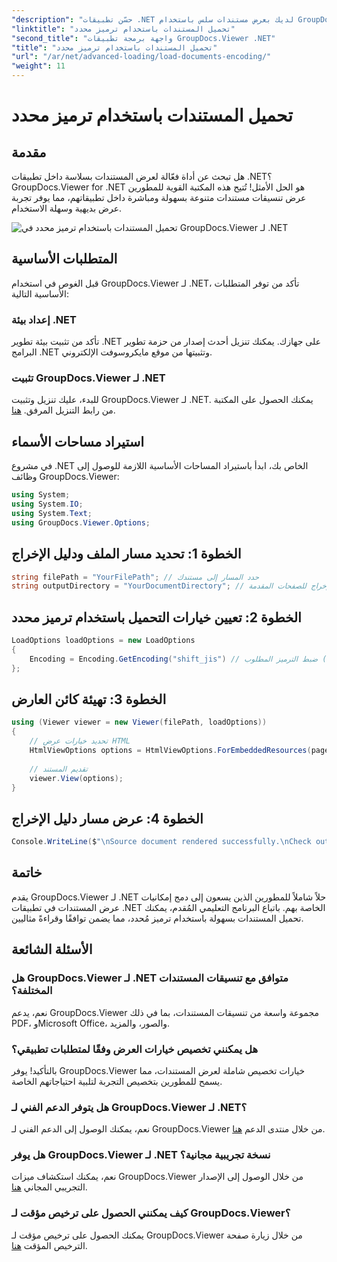 ```yaml
---
"description": "حسّن تطبيقات .NET لديك بعرض مستندات سلس باستخدام GroupDocs.Viewer لـ .NET. حمّل المستندات بسهولة باستخدام ترميز محدد، وخصّص تجربة العرض."
"linktitle": "تحميل المستندات باستخدام ترميز محدد"
"second_title": "واجهة برمجة تطبيقات GroupDocs.Viewer .NET"
"title": "تحميل المستندات باستخدام ترميز محدد"
"url": "/ar/net/advanced-loading/load-documents-encoding/"
"weight": 11
---
```


# تحميل المستندات باستخدام ترميز محدد

## مقدمة
هل تبحث عن أداة فعّالة لعرض المستندات بسلاسة داخل تطبيقات .NET؟ GroupDocs.Viewer for .NET هو الحل الأمثل! تُتيح هذه المكتبة القوية للمطورين عرض تنسيقات مستندات متنوعة بسهولة ومباشرة داخل تطبيقاتهم، مما يوفر تجربة عرض بديهية وسهلة الاستخدام.

![تحميل المستندات باستخدام ترميز محدد في GroupDocs.Viewer لـ .NET](/viewer/advanced-loading/load-documents-specific-encoding-img.png)

## المتطلبات الأساسية
قبل الغوص في استخدام GroupDocs.Viewer لـ .NET، تأكد من توفر المتطلبات الأساسية التالية:
### إعداد بيئة .NET
تأكد من تثبيت بيئة تطوير .NET على جهازك. يمكنك تنزيل أحدث إصدار من حزمة تطوير البرامج .NET وتثبيتها من موقع مايكروسوفت الإلكتروني.
### تثبيت GroupDocs.Viewer لـ .NET
للبدء، عليك تنزيل وتثبيت GroupDocs.Viewer لـ .NET. يمكنك الحصول على المكتبة من رابط التنزيل المرفق. [هنا](https://releases.groupdocs.com/viewer/net/).

## استيراد مساحات الأسماء
في مشروع .NET الخاص بك، ابدأ باستيراد المساحات الأساسية اللازمة للوصول إلى وظائف GroupDocs.Viewer:
```csharp
using System;
using System.IO;
using System.Text;
using GroupDocs.Viewer.Options;
```

## الخطوة 1: تحديد مسار الملف ودليل الإخراج
```csharp
string filePath = "YourFilePath"; // حدد المسار إلى مستندك
string outputDirectory = "YourDocumentDirectory"; // تحديد دليل الإخراج للصفحات المقدمة
```
## الخطوة 2: تعيين خيارات التحميل باستخدام ترميز محدد
```csharp
LoadOptions loadOptions = new LoadOptions
{
    Encoding = Encoding.GetEncoding("shift_jis") // ضبط الترميز المطلوب (على سبيل المثال، shift_jis)
};
```
## الخطوة 3: تهيئة كائن العارض
```csharp
using (Viewer viewer = new Viewer(filePath, loadOptions))
{
    // تحديد خيارات عرض HTML
    HtmlViewOptions options = HtmlViewOptions.ForEmbeddedResources(pageFilePathFormat);
    
    // تقديم المستند
    viewer.View(options);
}
```
## الخطوة 4: عرض مسار دليل الإخراج
```csharp
Console.WriteLine($"\nSource document rendered successfully.\nCheck output in {outputDirectory}.");
```

## خاتمة
يقدم GroupDocs.Viewer لـ .NET حلاً شاملاً للمطورين الذين يسعون إلى دمج إمكانيات عرض المستندات في تطبيقات .NET الخاصة بهم. باتباع البرنامج التعليمي المُقدم، يمكنك تحميل المستندات بسهولة باستخدام ترميز مُحدد، مما يضمن توافقًا وقراءةً مثاليين.
## الأسئلة الشائعة
### هل GroupDocs.Viewer لـ .NET متوافق مع تنسيقات المستندات المختلفة؟
نعم، يدعم GroupDocs.Viewer مجموعة واسعة من تنسيقات المستندات، بما في ذلك PDF، وMicrosoft Office، والصور، والمزيد.
### هل يمكنني تخصيص خيارات العرض وفقًا لمتطلبات تطبيقي؟
بالتأكيد! يوفر GroupDocs.Viewer خيارات تخصيص شاملة لعرض المستندات، مما يسمح للمطورين بتخصيص التجربة لتلبية احتياجاتهم الخاصة.
### هل يتوفر الدعم الفني لـ GroupDocs.Viewer لـ .NET؟
نعم، يمكنك الوصول إلى الدعم الفني لـ GroupDocs.Viewer من خلال منتدى الدعم [هنا](https://forum.groupdocs.com/c/viewer/9).
### هل يوفر GroupDocs.Viewer لـ .NET نسخة تجريبية مجانية؟
نعم، يمكنك استكشاف ميزات GroupDocs.Viewer من خلال الوصول إلى الإصدار التجريبي المجاني [هنا](https://releases.groupdocs.com/).
### كيف يمكنني الحصول على ترخيص مؤقت لـ GroupDocs.Viewer؟
يمكنك الحصول على ترخيص مؤقت لـ GroupDocs.Viewer من خلال زيارة صفحة الترخيص المؤقت [هنا](https://purchase.groupdocs.com/temporary-license/).